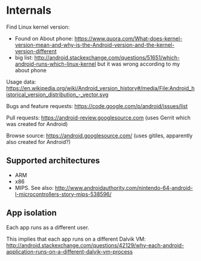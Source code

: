 # Internals

Find Linux kernel version:

- Found on About phone: <https://www.quora.com/What-does-kernel-version-mean-and-why-is-the-Android-version-and-the-kernel-version-different>
- big list: <http://android.stackexchange.com/questions/51651/which-android-runs-which-linux-kernel> but it was wrong according to my about phone

Usage data: <https://en.wikipedia.org/wiki/Android_version_history#/media/File:Android_historical_version_distribution_-_vector.svg>

Bugs and feature requests: <https://code.google.com/p/android/issues/list>

Pull requests: <https://android-review.googlesource.com> (uses Gerrit which was created for Android)

Browse source: <https://android.googlesource.com/> (uses gitiles, apparently also created for Android?)

## Supported architectures

- ARM
- x86
- MIPS. See also: <http://www.androidauthority.com/nintendo-64-android-l-microcontrollers-story-mips-538596/>

## App isolation

Each app runs as a different user.

This implies that each app runs on a different Dalvik VM: <http://android.stackexchange.com/questions/42129/why-each-android-application-runs-on-a-different-dalvik-vm-process>
